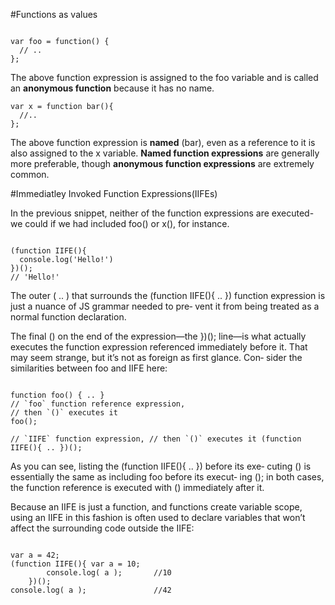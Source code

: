 #Functions as values

```JS

var foo = function() {
  // ..
};

```
The above function expression is assigned to the foo variable and is called an **anonymous function** because it has no name.

```JS
var x = function bar(){
  //..
};

```
The above function expression is **named** (bar), even as a reference to it is also assigned to the x variable. **Named function expressions** are generally more preferable, though **anonymous function expressions** are extremely common.

#Immediatley Invoked Function Expressions(IIFEs)

In the previous snippet, neither of the function expressions are executed-we could if we had included foo() or x(), for instance.

```JS

(function IIFE(){
  console.log('Hello!')
})();
// 'Hello!'

```
The outer ( .. ) that surrounds the (function IIFE(){ .. }) function expression is just a nuance of JS grammar needed to pre‐ vent it from being treated as a normal function declaration.

The final () on the end of the expression—the })(); line—is what actually executes the function expression referenced immediately before it.
That may seem strange, but it’s not as foreign as first glance. Con‐ sider the similarities between foo and IIFE here:

```JS

function foo() { .. }
// `foo` function reference expression, 
// then `()` executes it
foo();

// `IIFE` function expression, // then `()` executes it (function IIFE(){ .. })();

```

As you can see, listing the (function IIFE(){ .. }) before its exe‐ cuting () is essentially the same as including foo before its execut‐ ing (); in both cases, the function reference is executed with () immediately after it.

Because an IIFE is just a function, and functions create variable scope, using an IIFE in this fashion is often used to declare variables that won’t affect the surrounding code outside the IIFE:

```JS

var a = 42;
(function IIFE(){ var a = 10;
        console.log( a );       //10
    })();
console.log( a );               //42

```








